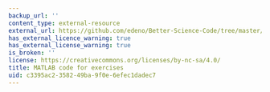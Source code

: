 ```yaml
---
backup_url: ''
content_type: external-resource
external_url: https://github.com/edeno/Better-Science-Code/tree/master/exercises
has_external_licence_warning: true
has_external_license_warning: true
is_broken: ''
license: https://creativecommons.org/licenses/by-nc-sa/4.0/
title: MATLAB code for exercises
uid: c3395ac2-3582-49ba-9f0e-6efec1dadec7
---
```

